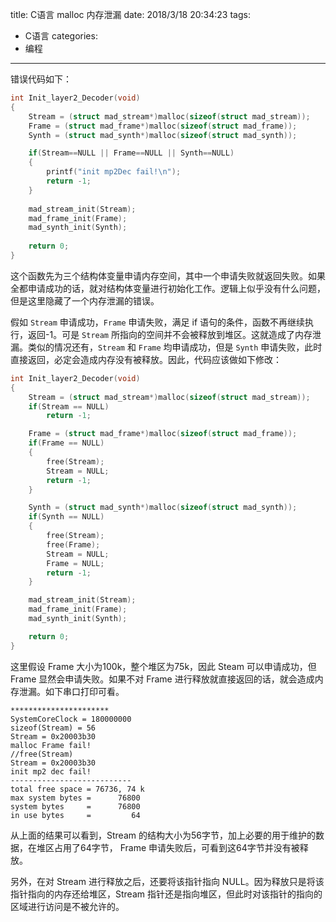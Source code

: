 title: C语言 malloc 内存泄漏
date: 2018/3/18 20:34:23
tags:
- C语言
categories:
- 编程
---


错误代码如下：

```c
int Init_layer2_Decoder(void)
{
	Stream = (struct mad_stream*)malloc(sizeof(struct mad_stream));
	Frame = (struct mad_frame*)malloc(sizeof(struct mad_frame));
	Synth = (struct mad_synth*)malloc(sizeof(struct mad_synth));

	if(Stream==NULL || Frame==NULL || Synth==NULL)
	{
		printf("init mp2Dec fail!\n");
		return -1;
	}
		
	mad_stream_init(Stream);
	mad_frame_init(Frame);
	mad_synth_init(Synth);
	
	return 0;
}

```

<!-- more -->

这个函数先为三个结构体变量申请内存空间，其中一个申请失败就返回失败。如果全都申请成功的话，就对结构体变量进行初始化工作。逻辑上似乎没有什么问题，但是这里隐藏了一个内存泄漏的错误。

假如 `Stream` 申请成功，`Frame` 申请失败，满足 if 语句的条件，函数不再继续执行，返回-1。可是 `Stream` 所指向的空间并不会被释放到堆区。这就造成了内存泄漏。类似的情况还有，`Stream` 和 `Frame` 均申请成功，但是 `Synth` 申请失败，此时直接返回，必定会造成内存没有被释放。因此，代码应该做如下修改：

```c
int Init_layer2_Decoder(void)
{
    Stream = (struct mad_stream*)malloc(sizeof(struct mad_stream));
    if(Stream == NULL)
        return -1;

	Frame = (struct mad_frame*)malloc(sizeof(struct mad_frame));
    if(Frame == NULL)
    {
        free(Stream);
        Stream = NULL;
        return -1;
    }

	Synth = (struct mad_synth*)malloc(sizeof(struct mad_synth));
    if(Synth == NULL)
    {
        free(Stream);
        free(Frame);
        Stream = NULL;
        Frame = NULL;
        return -1;
    }    

	mad_stream_init(Stream);
	mad_frame_init(Frame);
	mad_synth_init(Synth);

	return 0;
}

```

这里假设 Frame 大小为100k，整个堆区为75k，因此 Steam 可以申请成功，但 Frame 显然会申请失败。如果不对 Frame 进行释放就直接返回的话，就会造成内存泄漏。如下串口打印可看。
```
**********************
SystemCoreClock = 180000000
sizeof(Stream) = 56
Stream = 0x20003b30
malloc Frame fail!
//free(Stream)
Stream = 0x20003b30
init mp2 dec fail!
---------------------------
total free space = 76736, 74 k
max system bytes =      76800
system bytes     =      76800
in use bytes     =         64
```

从上面的结果可以看到，Stream 的结构大小为56字节，加上必要的用于维护的数据，在堆区占用了64字节， Frame 申请失败后，可看到这64字节并没有被释放。

另外，在对 Stream 进行释放之后，还要将该指针指向 NULL。因为释放只是将该指针指向的内存还给堆区，Stream 指针还是指向堆区，但此时对该指针的指向的区域进行访问是不被允许的。
